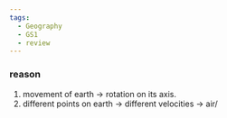 ```yaml
---
tags:
  - Geography
  - GS1
  - review
---
```

### reason
1. movement of earth -> rotation on its axis.
2. different points on earth -> different velocities -> air/
